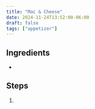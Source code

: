 ```yaml
---
title: "Mac & Cheese"
date: 2024-11-24T13:52:00-06:00
draft: false
tags: ["appetizer"]
---
```


## Ingredients

* 

## Steps

1. 
